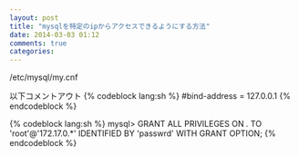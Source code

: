 ```yaml
---
layout: post
title: "mysqlを特定のipからアクセスできるようにする方法"
date: 2014-03-03 01:12
comments: true
categories:
---
```


/etc/mysql/my.cnf

以下コメントアウト
{% codeblock lang:sh %}
#bind-address = 127.0.0.1
{% endcodeblock %}

{% codeblock lang:sh %}
mysql> GRANT ALL PRIVILEGES ON *.* TO 'root'@'172.17.0.*' IDENTIFIED BY 'passwrd' WITH GRANT OPTION;
{% endcodeblock %}

